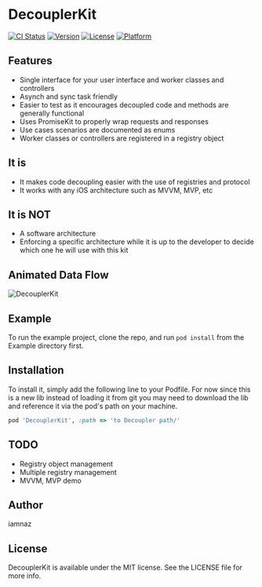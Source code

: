 # DecouplerKit

[![CI Status](https://img.shields.io/travis/iamnaz/DecouplerKit.svg?style=flat)](https://travis-ci.org/iamnaz/DecouplerKit)
[![Version](https://img.shields.io/cocoapods/v/DecouplerKit.svg?style=flat)](https://cocoapods.org/pods/DecouplerKit)
[![License](https://img.shields.io/cocoapods/l/DecouplerKit.svg?style=flat)](https://cocoapods.org/pods/DecouplerKit)
[![Platform](https://img.shields.io/cocoapods/p/DecouplerKit.svg?style=flat)](https://cocoapods.org/pods/DecouplerKit)

## Features
- Single interface for your user interface and worker classes and controllers
- Asynch and sync task friendly
- Easier to test as it encourages decoupled code and methods are generally functional 
- Uses PromiseKit to properly wrap requests and responses
- Use cases scenarios are documented as enums
- Worker classes or controllers are registered in a registry object

## It is
- It makes code decoupling easier with the use of registries and protocol
- It works with any iOS architecture such as MVVM, MVP, etc

## It is NOT
- A software architecture
- Enforcing a specific architecture while it is up to the developer to decide which one he will use with this kit

## Animated Data Flow
![DecouplerKit](https://raw.githubusercontent.com/iAmNaz/DecouplerKit/master/dk-animated-demo.gif)

## Example

To run the example project, clone the repo, and run `pod install` from the Example directory first.


## Installation

To install
it, simply add the following line to your Podfile. For now since this is a new lib instead of loading it from git you may need to download the lib and reference it via the pod's path on your machine.

```ruby
pod 'DecouplerKit', :path => 'to Decoupler path/'
```

## TODO
- Registry object management
- Multiple registry management
- MVVM, MVP demo

## Author

iamnaz

## License

DecouplerKit is available under the MIT license. See the LICENSE file for more info.
